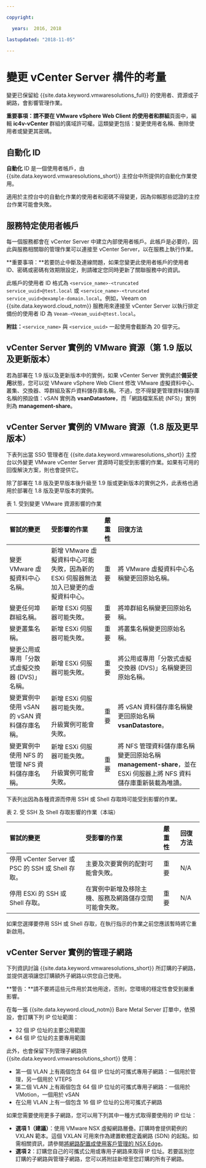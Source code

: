 ```yaml
---

copyright:

  years:  2016, 2018

lastupdated: "2018-11-05"

---
```


# 變更 vCenter Server 構件的考量

變更已保留給 {{site.data.keyword.vmwaresolutions_full}} 的使用者、資源或子網路，會影響管理作業。

**重要事項：**請不要在 VMware vSphere Web Client 的**使用者和群組**頁面中，編輯 **ic4v-vCenter** 群組的廣域許可權。這類變更包括：變更使用者名稱、刪除使用者或變更其密碼。

## 自動化 ID

**自動化** ID 是一個使用者帳戶，由 {{site.data.keyword.vmwaresolutions_short}} 主控台中所提供的自動化作業使用。

適用於主控台中的自動化作業的使用者和密碼不得變更，因為仰賴那些認證的主控台作業可能會失敗。

## 服務特定使用者帳戶

每一個服務都會在 vCenter Server 中建立內部使用者帳戶。此帳戶是必要的，因此與服務相關聯的管理作業可以連接至 vCenter Server，以在服務上執行作業。

**重要事項：**若要防止中斷及連線問題，如果您變更此使用者帳戶的使用者 ID、密碼或密碼有效期限設定，則請確定您同時更新了關聯服務中的資訊。

此帳戶的使用者 ID 格式為 `<service_name>-<truncated service_uuid>@test.local` 或 `<service_name>-<truncated service_uuid>@example-domain.local`。例如，Veeam on {{site.data.keyword.cloud_notm}} 服務用來連接至 vCenter Server 以執行排定備份的使用者 ID 為 `Veeam-<Veeam_uuid>@test.local`。

**附註：**`<service_name>` 與 `<service_uuid>` 一起使用會截斷為 20 個字元。

## vCenter Server 實例的 VMware 資源（第 1.9 版以及更新版本）

若為部署在 1.9 版以及更新版本中的實例，如果 vCenter Server 實例處於**備妥使用**狀態，您可以從 VMware vSphere Web Client 修改 VMware 虛擬資料中心、叢集、交換器、埠群組及客戶資料儲存庫名稱。不過，您不得變更管理資料儲存庫名稱的預設值：vSAN 實例為 **vsanDatastore**，而「網路檔案系統 (NFS)」實例則為 **management-share**。

## vCenter Server 實例的 VMware 資源（1.8 版及更早版本）

下表列出當 SSO 管理者在 {{site.data.keyword.vmwaresolutions_short}} 主控台以外變更 VMware vCenter Server 資源時可能受到影響的作業。如果有可用的回復解決方案，則也會提供它。

除了部署在 1.8 版及更早版本後升級至 1.9 版或更新版本的實例之外，此表格也適用於部署在 1.8 版及更早版本的實例。

表 1. 受到變更 VMware 資源影響的作業

|嘗試的變更        |受影響的作業         |嚴重性    |回復方法         |
|:------------- |:------------- |:--------------|:--------------|
|變更 VMware 虛擬資料中心名稱。|新增 VMware 虛擬資料中心可能失敗，因為新的 ESXi 伺服器無法加入已變更的虛擬資料中心。|重要|將 VMware 虛擬資料中心名稱變更回原始名稱。|
|變更任何埠群組名稱。|新增 ESXi 伺服器可能失敗。|重要|將埠群組名稱變更回原始名稱。|
|變更叢集名稱。|新增 ESXi 伺服器可能失敗。|重要|將叢集名稱變更回原始名稱。
|變更公用或專用「分散式虛擬交換器 (DVS)」名稱。|新增 ESXi 伺服器可能失敗。|重要|將公用或專用「分散式虛擬交換器 (DVS)」名稱變更回原始名稱。
|變更實例中使用 vSAN 的 vSAN 資料儲存庫名稱。|新增 ESXi 伺服器可能失敗。<br><br>升級實例可能會失敗。|重要|將 vSAN 資料儲存庫名稱變更回原始名稱 **vsanDatastore**。
|變更實例中使用 NFS 的管理 NFS 資料儲存庫名稱。|新增 ESXi 伺服器可能失敗。<br><br>升級實例可能會失敗。|重要|將 NFS 管理資料儲存庫名稱變更回原始名稱 **management-share**，並在 ESXi 伺服器上將 NFS 資料儲存庫重新裝載為唯讀。

下表列出因為各種資源而停用 SSH 或 Shell 存取時可能受到影響的作業。

表 2. 受 SSH 及 Shell 存取影響的作業（本端）

|嘗試的變更        |受影響的作業         |嚴重性    |回復方法         |
|:------------- |:------------- |:--------------|:--------------|
| 停用 vCenter Server 或 PSC 的 SSH 或 Shell 存取。| 主要及次要實例的配對可能會失敗。|重要|N/A    |
| 停用 ESXi 的 SSH 或 Shell 存取。| 在實例中新增及移除主機、服務及網路儲存空間可能會失敗。|重要|N/A    |

如果您選擇要停用 SSH 或 Shell 存取，在執行指示的作業之前您應該暫時將它重新啟用。

## vCenter Server 實例的管理子網路

下列資訊討論 {{site.data.keyword.vmwaresolutions_short}} 所訂購的子網路，並提供選項讓您訂購額外子網路以供您自己使用。

**警告：**請不要將這些元件用於其他用途，否則，您環境的穩定性會受到嚴重影響。

在每一張 {{site.data.keyword.cloud_notm}} Bare Metal Server 訂單中，依預設，會訂購下列 IP 位址範圍：
*  32 個 IP 位址的主要公用範圍
*  64 個 IP 位址的主要專用範圍

此外，也會保留下列管理子網路供 {{site.data.keyword.vmwaresolutions_short}} 使用：
*  第一個 VLAN 上有兩個包含 64 個 IP 位址的可攜式專用子網路：一個用於管理，另一個用於 VTEPS
*  第二個 VLAN 上有兩個包含 64 個 IP 位址的可攜式專用子網路：一個用於 VMotion，一個用於 vSAN
*  在公用 VLAN 上有一個包含 16 個 IP 位址的公用可攜式子網路

如果您需要使用更多子網路，您可以用下列其中一種方式取得要使用的 IP 位址：
*  **選項 1（建議）**：使用 VMware NSX 虛擬網路層疊。訂購時會提供範例的 VXLAN 範本。這個 VXLAN 可用來作為建置軟體定義網路 (SDN) 的起點。如需相關資訊，請參閱[將網路配置成使用客戶管理的 NSX Edge](vc_esg_config.html)。
*  **選項 2**：訂購您自己的可攜式公用或專用子網路來取得 IP 位址。若要區別您訂購的子網路與管理子網路，您可以將附註新增至您訂購的所有子網路。
